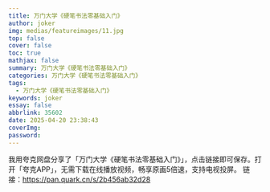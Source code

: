 ```yaml
---
title: 万门大学《硬笔书法零基础入门》
author: joker
img: medias/featureimages/11.jpg
top: false
cover: false
toc: true
mathjax: false
summary: 万门大学《硬笔书法零基础入门》
categories: 万门大学《硬笔书法零基础入门》
tags:
  - 万门大学《硬笔书法零基础入门》
keywords: joker
essay: false
abbrlink: 35602
date: 2025-04-20 23:38:43
coverImg:
password:
---
```


我用夸克网盘分享了「万门大学《硬笔书法零基础入门》」，点击链接即可保存。打开「夸克APP」，无需下载在线播放视频，畅享原画5倍速，支持电视投屏。
链接：https://pan.quark.cn/s/2b456ab32d28
